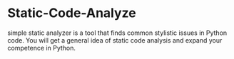 # Static-Code-Analyze
simple static analyzer is a tool that finds common stylistic issues in Python code. You will get a general idea of static code analysis and expand your competence in Python.

